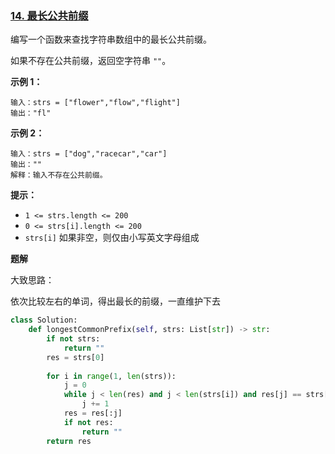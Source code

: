 ### [14. 最长公共前缀](https://leetcode.cn/problems/longest-common-prefix/)

编写一个函数来查找字符串数组中的最长公共前缀。

如果不存在公共前缀，返回空字符串 `""`。

 

**示例 1：**

```
输入：strs = ["flower","flow","flight"]
输出："fl"
```

**示例 2：**

```
输入：strs = ["dog","racecar","car"]
输出：""
解释：输入不存在公共前缀。
```

 

**提示：**

- `1 <= strs.length <= 200`
- `0 <= strs[i].length <= 200`
- `strs[i]` 如果非空，则仅由小写英文字母组成



**题解**

大致思路：

依次比较左右的单词，得出最长的前缀，一直维护下去

```python
class Solution:
    def longestCommonPrefix(self, strs: List[str]) -> str:
        if not strs:
            return ""
        res = strs[0]
        
        for i in range(1, len(strs)):
            j = 0
            while j < len(res) and j < len(strs[i]) and res[j] == strs[i][j]:
                j += 1
            res = res[:j]
            if not res:
                return ""
        return res
```


